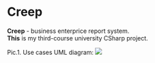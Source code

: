 Creep
=====

<p>
  <strong>Creep</strong> - business enterprice report system.
  <br>
  <strong>This</strong> is my third-course university CSharp project.

  Pic.1. Use cases UML diagram:
  <img src="http://tnal.url.ph/imim/31.png">
</p>
